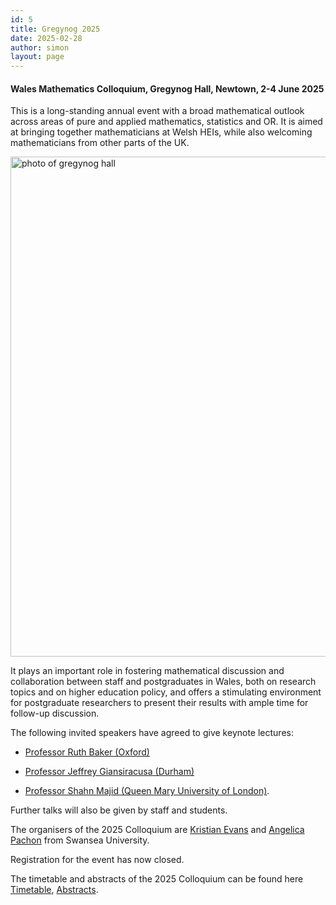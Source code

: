 ```yaml
---
id: 5
title: Gregynog 2025
date: 2025-02-28
author: simon
layout: page
---
```


#### **Wales Mathematics Colloquium, Gregynog Hall, Newtown, 2-4 June 2025**

This is a long-standing annual event with a broad mathematical outlook across areas of pure and applied mathematics, statistics and OR. It is aimed at bringing together mathematicians at Welsh HEIs, while also welcoming mathematicians from other parts of the UK.

<img style="float: center;" src="IMG_0009.jpg" width="800pt" alt="photo of gregynog hall">

It plays an important role in fostering mathematical discussion and collaboration between staff and postgraduates in Wales, both on research topics and on higher education policy, and offers a stimulating environment for postgraduate researchers to present their results with ample time for follow-up discussion.

The following invited speakers have agreed to give keynote lectures:
- [Professor Ruth Baker (Oxford)](https://www.maths.ox.ac.uk/people/ruth.baker)<BR>


- [Professor Jeffrey Giansiracusa (Durham)](https://www.durham.ac.uk/staff/jeffrey-giansiracusa/)<BR>

     
- [Professor Shahn Majid (Queen Mary University of London)](https://www.qmul.ac.uk/maths/profiles/majids.html).<BR>


Further talks will also be given by staff and students.

The organisers of the 2025 Colloquium are [Kristian Evans](https://www.swansea.ac.uk/staff/k.evans/) and [Angelica Pachon](https://www.swansea.ac.uk/staff/a.y.pachon/) from Swansea University.

Registration for the event has now closed. 

The timetable and abstracts of the 2025 Colloquium can be found here [Timetable](https://drive.google.com/file/d/1zdNthgUF9N7_OQab1DlRQfIZLU0LM3sL/view?usp=drive_link), [Abstracts](https://drive.google.com/file/d/1VtAtL7i5-mieDhV6OUI2069bMm7BlqAQ/view?usp=drive_link).


<!--The Colloquium is supported by an LMS Conference Grant.-->






